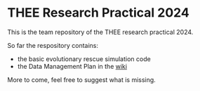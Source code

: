 # THEE Research Practical 2024
This is the team repository of the THEE research practical 2024.

So far the respository contains:
* the basic evolutionary rescue simulation code
* the Data Management Plan in the [wiki](https://github.com/banklab/THEErp2024/wiki)

More to come, feel free to suggest what is missing.

